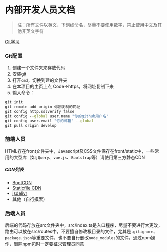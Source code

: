 # 内部开发人员文档
> 注：所有文件以英文、下划线命名，尽量不要使用数字，禁止使用中文及其他非英文字符

[Git学习](https://oschina.gitee.io/learn-git-branching/)

### Git配置
1. 创建一个文件夹来存放代码
2. 安装[git](https://git-scm.org/downloads)
3. 打开`cmd`，切换到建的文件夹
4. 在本项目的主页上点 Code->https，将网址复制下来
5. 输入命令：  
```cmd
git init
git remote add origin 你刚复制的网址
git config http.sslverify false
git config --global user.name "你的github用户名"
git config user.email "你的邮箱" --global
git pull origin develop
```

### 前端人员
HTML存在front文件夹中，Javascript及CSS文件保存在front/static中，一些常用的大型库（如`jQuery`、`vue.js`、`Bootstrap`等）请使用第三方静态CDN  

##### CDN列表
* [BootCDN](https://www.bootcdn.cn/)
* [Staticfile CDN](http://www.staticfile.org/)
* [jsdelivr](http://www.jsdelivr.com/)
* 其他（自行摸索）

### 后端人员
后端的代码存放在src文件夹中，src/index.ts是入口程序，尽量不要进行大更改，路由可以放在src/routes中，不要擅自修改根目录的文件，尤其是`.gitignore`、`package.json`等重要文件，也不要自行删改`node_modules`的文件，通过npm操作，删除npm包时一定要征求管理员同意

